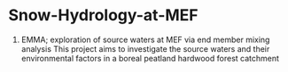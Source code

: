 # Snow-Hydrology-at-MEF
1) EMMA; exploration of source waters at MEF via end member mixing analysis
This project aims to investigate the source waters and their environmental factors in a boreal peatland hardwood forest catchment
